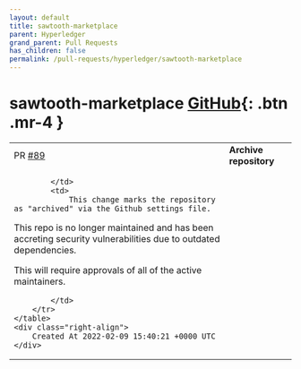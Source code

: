 ```yaml
---
layout: default
title: sawtooth-marketplace
parent: Hyperledger
grand_parent: Pull Requests
has_children: false
permalink: /pull-requests/hyperledger/sawtooth-marketplace
---
```


# sawtooth-marketplace <span class="fs-3 right-align">[GitHub](https://github.com/hyperledger/sawtooth-marketplace){: .btn .mr-4 }</span>


<div>
    <table>
        <tr>
            <td>
                PR <a href="https://github.com/hyperledger/sawtooth-marketplace/pull/89" class=".btn">#89</a>
            </td>
            <td>
                <b>
                    Archive repository
                </b>
            </td>
        </tr>
        <tr>
            <td>
                
            </td>
            <td>
                This change marks the repository as "archived" via the Github settings file.

This repo is no longer maintained and has been accreting security vulnerabilities due to outdated dependencies.

This will require approvals of all of the active maintainers.

            </td>
        </tr>
    </table>
    <div class="right-align">
        Created At 2022-02-09 15:40:21 +0000 UTC
    </div>
</div>

